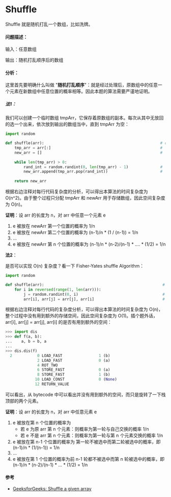 # Shuffle

Shuffle 就是随机打乱一个数组，比如洗牌。

#### 问题描述：

输入：任意数组

输出：随机打乱顺序后的数组

#### 分析：

这里首先要明确什么叫做 "**随机打乱顺序**"：就是经过处理后，原数组中的任意一个元素在新数组中任意位置的概率相等。因此本题的算法需要严谨地证明。

##### 法1：

我们可以创建一个临时数组 tmpArr，它保存着原数组的副本。每次从其中无放回的选一个出来，依次放到输出的数组当中，直到 tmpArr 为空：

```py
import random

def shuffle(arr):                                                   # complexity (calls * complexity/op)
    tmp_arr = arr[:]                                                #   1 * n
    new_arr = []                                                    #   1 * 1
    
    while len(tmp_arr) > 0:
        rand_int = random.randint(0, len(tmp_arr) - 1)              #   n * 1
        new_arr.append(tmp_arr.pop(rand_int))                       #   n * k ~= n * (n/2)
    
    return new_arr
```

根据右边注释对每行代码复杂度的分析，可以得出本算法的时间复杂度为 O\(n^2\)。由于整个过程只分配 tmpArr 和 newArr 用于存储数组，因此空间复杂度为 O\(n\)。

**证明**：设 arr 的长度为 n，对 arr 中任意一个元素 e

1. e 被放在 newArr 第一个位置的概率为 1/n
2. e 被放在 newArr 第二个位置的概率为 \(n-1\)/n \* \(1 / \(n-1\)\) = 1/n
3. ...
4. e 被放在 newArr 第 n 个位置的概率为 \(n-1\)/n \* \(n-2\)/\(n-1\) \* .... \* \(1/2\) = 1/n

**法2**：

是否可以实现 O\(n\) 复杂度？看一下 Fisher-Yates shuffle Algorithm：

```py
import random

def shuffle(arr):                                                    # complexity (calls * complexity/op)
    for i in reversed(range(1, len(arr))):                           
        j = random.randint(0, i)                                     #   n * 1
        arr[i], arr[j] = arr[j], arr[i]                              #   n * 1 
```

根据右边注释对每行代码的复杂度分析，可以得出本算法的时间复杂度为 O\(n\)，整个过程中没有用到额外的存储空间，因此空间复杂度为 O\(1\)。插个题外话，arr\[i\], arr\[j\] = arr\[j\], arr\[i\] 的是否有用到额外的空间：

```py
>>> import dis
>>> def f(a, b):
...    a, b = b, a
...
>>> dis.dis(f)
  2           0 LOAD_FAST                1 (b)
              2 LOAD_FAST                0 (a)
              4 ROT_TWO
              6 STORE_FAST               0 (a)
              8 STORE_FAST               1 (b)
             10 LOAD_CONST               0 (None)
             12 RETURN_VALUE
```

可以看出，从 bytecode 中可以看出并没有用到额外的空间，而只是旋转了一下栈顶部的两个元素。

**证明**：设 arr 的长度为 n，对 arr 中任意元素 e

1. e 被放在第 n 个位置的概率为
   * 若 e 为原 arr 第 n 个元素：则概率为第一轮与自己交换的概率 1/n
   * 若 e 不是 arr 第 n 个元素：则概率为第一轮与第 n 个元素交换的概率 1/n
2. e 被放在第 n-1 个位置的概率为 第一轮不被选中而第二轮被选中的概率，即 \(n-1\)/n \* \(1/\(n-1\)\) = 1/n
3. ...
4. e 被放在第 1 个位置的概率为前 n-1 轮都不被选中而第 n 轮被选中的概率，即 \(n-1\)/n \* \(n-2\)/\(n-1\) \* ... \* \(1/2\) = 1/n

#### 参考

* [GeeksforGeeks: Shuffle a given array](https://www.geeksforgeeks.org/shuffle-a-given-array/)



